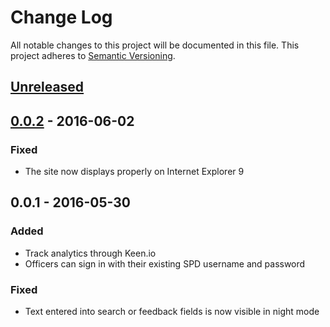 # Change Log

All notable changes to this project will be documented in this file.
This project adheres to [Semantic Versioning](http://semver.org/).

## [Unreleased]

## [0.0.2] - 2016-06-02

### Fixed

* The site now displays properly on Internet Explorer 9

## 0.0.1 - 2016-05-30

### Added

* Track analytics through Keen.io
* Officers can sign in with their existing SPD username and password

### Fixed

* Text entered into search or feedback fields is now visible in night mode

[Unreleased]: https://github.com/codeforamerica/crisisresponse/compare/v0.0.2...HEAD
[0.0.2]: https://github.com/codeforamerica/crisisresponse/compare/v0.0.1...v0.0.2
